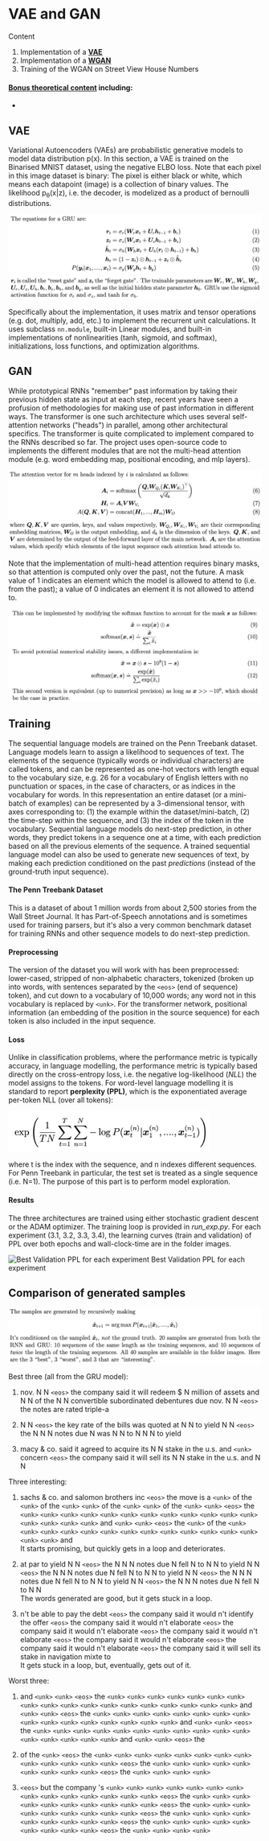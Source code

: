 # VAE and GAN

Content
1. Implementation of a [**VAE**](https://github.com/MaximeDaigle/)
2. Implementation of a [**WGAN**](https://github.com/MaximeDaigle/)
3. Training of the WGAN on Street View House Numbers

#### [Bonus theoretical content](https://github.com/MaximeDaigle/VAE_and_GAN/blob/main/theoretical_generative.pdf) including:
* 



## VAE

Variational Autoencoders (VAEs) are probabilistic generative models to model data distribution p(x). In this section, a VAE is trained on the Binarised MNIST dataset, using the negative ELBO loss. Note that each pixel in this image dataset is binary: The pixel is either black or white, which means each datapoint (image) is a collection of binary values. The likelihood p<sub>&theta;</sub>(x|z), i.e. the decoder, is modelized as a product of bernoulli distributions.

![gru equatiom](https://github.com/MaximeDaigle/transformer-scratch/blob/main/images/gru_eq.png)

Specifically about the implementation, it uses matrix and tensor
operations (e.g. dot, multiply, add, etc.) to implement the recurrent
unit calculations. It uses subclass `nn.module`, built-in Linear
modules, and built-in implementations of nonlinearities (tanh, sigmoid,
and softmax), initializations, loss functions, and optimization
algorithms.

## GAN

While prototypical RNNs "remember" past information by taking their
previous hidden state as input at each step, recent years have seen a
profusion of methodologies for making use of past information in
different ways. The transformer is one such architecture which uses
several self-attention networks ("heads") in parallel, among other
architectural specifics. The transformer is quite complicated to
implement compared to the RNNs described so far. The project uses
open-source code to implements the different modules that are not the
multi-head attention module (e.g. word embedding map, positional
encoding, and mlp layers).

![transformer_eq1](https://github.com/MaximeDaigle/transformer-scratch/blob/main/images/transformer_eq1.png)

Note that the implementation of multi-head attention requires binary
masks, so that attention is computed only over the past, not the future.
A mask value of 1 indicates an element which the model is allowed to
attend to (i.e. from the past); a value of 0 indicates an element it
is not allowed to attend to. 

![transformer_eq2](https://github.com/MaximeDaigle/transformer-scratch/blob/main/images/transformer_eq2.png)


## Training

The sequential language models are trained on the
Penn Treebank dataset. Language models learn to assign a likelihood to
sequences of text. The elements of the sequence (typically words or
individual characters) are called tokens, and can be represented as
one-hot vectors with length equal to the vocabulary size, e.g. 26 for a
vocabulary of English letters with no punctuation or spaces, in the case
of characters, or as indices in the vocabulary for words. In this
representation an entire dataset (or a mini-batch of examples) can be
represented by a 3-dimensional tensor, with axes corresponding to: (1)
the example within the dataset/mini-batch, (2) the time-step within the
sequence, and (3) the index of the token in the vocabulary. Sequential
language models do next-step prediction, in other words, they
predict tokens in a sequence one at a time, with each prediction based
on all the previous elements of the sequence. A trained sequential
language model can also be used to generate new sequences of text, by
making each prediction conditioned on the past *predictions* (instead of
the ground-truth input sequence).

#### The Penn Treebank Dataset

This is a dataset of about 1 million words from about 2,500 stories from
the Wall Street Journal. It has Part-of-Speech annotations and is
sometimes used for training parsers, but it's also a very common
benchmark dataset for training RNNs and other sequence models to do
next-step prediction.

#### Preprocessing

The version of the dataset you will work with has been preprocessed:
lower-cased, stripped of non-alphabetic characters, tokenized (broken up
into words, with sentences separated by the `<eos>` (end of sequence)
token), and cut down to a vocabulary of 10,000 words; any word not in
this vocabulary is replaced by `<unk>`. For the transformer network,
positional information (an embedding of the position in the source
sequence) for each token is also included in the input sequence.

#### Loss

Unlike in classification problems, where the performance metric is
typically accuracy, in language modelling, the performance metric is
typically based directly on the cross-entropy loss, i.e. the negative
log-likelihood ($NLL$) the model assigns to the tokens. For word-level
language modelling it is standard to report **perplexity (PPL)**, which
is the exponentiated average per-token NLL (over all tokens):

<img src="https://github.com/MaximeDaigle/transformer-scratch/blob/main/images/ppl_eq.png" alt="ppl eq" width="400"/>

where t is the index with the sequence, and n indexes different
sequences. For Penn Treebank in particular, the test set is treated as a
single sequence (i.e. N=1). The purpose of this part is to perform
model exploration.

#### Results

The three architectures are trained using either stochastic gradient
descent or the ADAM optimizer. The training loop is provided in
*run\_exp.py*. For each experiment (3.1, 3.2, 3.3, 3.4), the learning
curves (train and validation) of PPL over both epochs and
wall-clock-time are in the folder images.

![Best Validation PPL for each experiment](images/table_result.png)
Best Validation PPL for each experiment


## Comparison of generated samples 

![generation_eq1](https://github.com/MaximeDaigle/transformer-scratch/blob/main/images/generation_eq.png)

Best three (all from the GRU model):

1.  nov. N N `<eos>` the company said it will redeem \$ N million of
    assets and N N of the N N convertible subordinated debentures due
    nov. N N `<eos>` the notes are rated triple-a

2.  N N `<eos>` the key rate of the bills was quoted at N N to yield N
    N `<eos>` the N N N notes due N was N N to N N N to yield

3.  macy & co. said it agreed to acquire its N N stake in the u.s. and
    `<unk>` concern `<eos>` the company said it will sell its N N
    stake in the u.s. and N N

Three interesting:

1.  sachs & co. and salomon brothers inc `<eos>` the move is a
    `<unk>` of the `<unk>` of the `<unk>` `<unk>` of the
    `<unk>` `<unk>` of the `<unk>` `<unk>` `<eos>` the
    `<unk>` `<unk>` `<unk>` `<unk>` `<unk>` `<unk>`
    `<unk>` `<unk>` `<unk>` `<unk>` `<unk>` `<unk>`
    `<unk>` `<unk>` `<unk>` `<unk>` and `<unk>` `<unk>`
    `<eos>` the `<unk>` of the `<unk>` `<unk>` `<unk>`
    `<unk>` `<unk>` `<unk>` `<unk>` `<unk>` `<unk>`
    `<unk>` `<unk>` `<unk>` `<unk>` `<unk>` `<unk>` and\
    It starts promising, but quickly gets in a loop and deteriorates.

2.  at par to yield N N `<eos>` the N N N notes due N fell N to N N to
    yield N N `<eos>` the N N N notes due N fell N to N N to yield N N
    `<eos>` the N N N notes due N fell N to N N to yield N N `<eos>`
    the N N N notes due N fell N to N N\
    The words generated are good, but it gets stuck in a loop.

3.  n't be able to pay the debt `<eos>` the company said it would n't
    identify the offer `<eos>` the company said it would n't elaborate
    `<eos>` the company said it would n't elaborate `<eos>` the
    company said it would n't elaborate `<eos>` the company said it
    would n't elaborate `<eos>` the company said it would n't
    elaborate `<eos>` the company said it will sell its stake in
    navigation mixte to\
    It gets stuck in a loop, but, eventually, gets out of it.

Worst three:

1.  and `<unk>` `<unk>` `<eos>` the `<unk>` `<unk>` `<unk>`
    `<unk>` `<unk>` `<unk>` `<unk>` `<unk>` `<unk>`
    `<unk>` `<unk>` `<unk>` `<unk>` `<unk>` `<unk>`
    `<unk>` `<unk>` `<unk>` and `<unk>` `<unk>` `<eos>` the
    `<unk>` `<unk>` `<unk>` `<unk>` `<unk>` `<unk>`
    `<unk>` `<unk>` `<unk>` `<unk>` `<unk>` `<unk>`
    `<unk>` `<unk>` `<unk>` `<unk>` and `<unk>` `<unk>`
    `<eos>` the `<unk>` `<unk>` `<unk>` `<unk>` `<unk>`
    `<unk>` `<unk>` `<unk>` `<unk>` `<unk>` `<unk>`
    `<unk>` `<unk>` `<unk>` `<unk>` `<unk>` and `<unk>`
    `<unk>` `<eos>` the

2.  of the `<unk>` `<eos>` the `<unk>` `<unk>` `<unk>`
    `<unk>` `<unk>` `<unk>` `<unk>` `<unk>` `<unk>`
    `<unk>` `<unk>` `<unk>` `<unk>` `<eos>` the `<unk>`
    `<unk>` `<unk>` `<unk>` `<unk>` `<unk>` `<unk>`
    `<unk>` `<unk>` `<eos>` the `<unk>` `<unk>` `<unk>`
    `<unk>`

3.  `<eos>` but the company 's `<unk>` `<unk>` `<unk>` `<unk>`
    `<unk>` `<unk>` `<unk>` `<unk>` `<unk>` `<unk>`
    `<unk>` `<unk>` `<unk>` `<unk>` `<eos>` the `<unk>`
    `<unk>` `<unk>` `<unk>` `<unk>` `<unk>` `<unk>`
    `<unk>` `<unk>` `<unk>` `<eos>` the `<unk>` `<unk>`
    `<unk>` `<unk>` `<unk>` `<unk>` `<unk>` `<unk>`
    `<unk>` `<eos>` the `<unk>` `<unk>` `<unk>` `<unk>`
    `<unk>` `<unk>` `<unk>` `<unk>` `<unk>` `<eos>` the
    `<unk>` `<unk>` `<unk>` `<unk>` `<unk>` `<unk>`
    `<unk>` `<unk>` `<unk>` `<eos>` the `<unk>` `<unk>`
    `<unk>` `<unk>`
    
    
    
    
    
    
    
    
    
    

